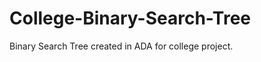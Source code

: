 College-Binary-Search-Tree
==========================

Binary Search Tree created in ADA for college project.
